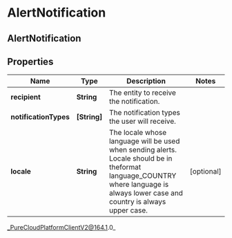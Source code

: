 # AlertNotification

## AlertNotification

## Properties

|Name | Type | Description | Notes|
|------------ | ------------- | ------------- | -------------|
| **recipient** | **String** | The entity to receive the notification. | |
| **notificationTypes** | **[String]** | The notification types the user will receive. | |
| **locale** | **String** | The locale whose language will be used when sending alerts.  Locale should be in theformat language_COUNTRY where language is always lower case and country is always upper case. | [optional] |



_PureCloudPlatformClientV2@164.1.0_
